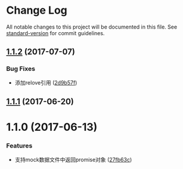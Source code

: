 # Change Log

All notable changes to this project will be documented in this file. See [standard-version](https://github.com/conventional-changelog/standard-version) for commit guidelines.

<a name="1.1.2"></a>
## [1.1.2](https://github.com/packingjs/packing-template-velocity/compare/v1.1.1...v1.1.2) (2017-07-07)


### Bug Fixes

* 添加relove引用 ([2d9b57f](https://github.com/packingjs/packing-template-velocity/commit/2d9b57f))



<a name="1.1.1"></a>
## [1.1.1](https://github.com/packingjs/packing-template-velocity/compare/v1.1.0...v1.1.1) (2017-06-20)



<a name="1.1.0"></a>
# 1.1.0 (2017-06-13)


### Features

* 支持mock数据文件中返回promise对象 ([27fb63c](https://github.com/packingjs/packing-template-velocity/commit/27fb63c))

